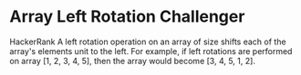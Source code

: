 # Array Left Rotation Challenger
HackerRank
A left rotation operation on an array of size 
shifts each of the array's elements unit to the left. 
For example, if left rotations are performed on array [1, 2, 3, 4, 5], 
then the array would become [3, 4, 5, 1, 2].
